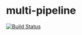 # multi-pipeline

[![Build Status](https://travis-ci.org/tanaphonble/multi-pipeline.svg?branch=master)](https://travis-ci.org/tanaphonble/multi-pipeline)

